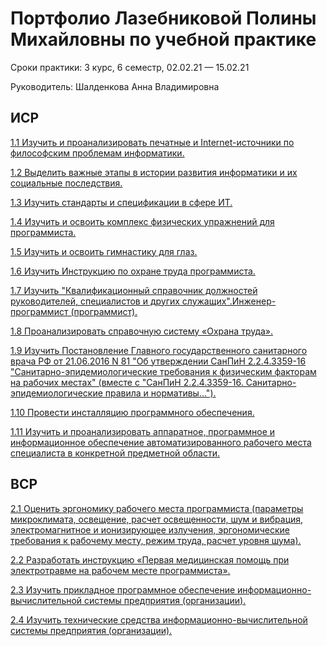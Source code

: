 # Портфолио Лазебниковой Полины Михайловны по учебной практике
Сроки практики: 3 курс, 6 семестр, 02.02.21 — 15.02.21

Руководитель: Шалденкова Анна Владимировна
## ИСР
[1.1 Изучить и проанализировать печатные и Internet-источники по философским проблемам информатики.](https://github.com/polinalazebnikova/Practice_3_2021/tree/main/1.1)

[1.2 Выделить важные этапы в истории развития информатики и их социальные последствия.](https://github.com/polinalazebnikova/Practice_3_2021/tree/main/1.2)

[1.3 Изучить стандарты и спецификации в сфере ИТ.](https://github.com/polinalazebnikova/Practice_3_2021/tree/main/1.3)

[1.4 Изучить и освоить комплекс физических упражнений для программиста.](https://github.com/polinalazebnikova/Practice_3_2021/tree/main/1.4)

[1.5 Изучить и освоить гимнастику для глаз.](https://github.com/polinalazebnikova/Practice_3_2021/tree/main/1.5)

[1.6 Изучить Инструкцию по охране труда программиста.](https://github.com/polinalazebnikova/Practice_3_2021/tree/main/1.6)

[1.7 Изучить "Квалификационный справочник должностей руководителей, специалистов и других служащих".Инженер-программист (программист).](https://github.com/polinalazebnikova/Practice_3_2021/tree/main/1.7)

[1.8 Проанализировать справочную систему «Охрана труда».](https://github.com/polinalazebnikova/Practice_3_2021/tree/main/1.8)

[1.9 Изучить Постановление Главного государственного санитарного врача РФ от 21.06.2016 N 81 "Об утверждении СанПиН 2.2.4.3359-16 "Санитарно-эпидемиологические требования к физическим факторам на рабочих местах" (вместе с "СанПиН 2.2.4.3359-16. Санитарно-эпидемиологические правила и нормативы...").](https://github.com/polinalazebnikova/Practice_3_2021/tree/main/1.9)

[1.10 Провести инсталляцию программного обеспечения.](https://github.com/polinalazebnikova/Practice_3_2021/tree/main/1.10)

[1.11 Изучить и проанализировать аппаратное, программное и информационное обеспечение автоматизированного рабочего места специалиста в конкретной предметной области.](https://github.com/polinalazebnikova/Practice_3_2021/tree/main/1.11)

## ВСР

[2.1  Оценить эргономику рабочего места программиста (параметры микроклимата, освещение, расчет освещенности, шум и вибрация, электромагнитное и ионизирующее излучения, эргономические требования к рабочему месту, режим труда, расчет уровня шума).](https://github.com/polinalazebnikova/Practice_3_2021/tree/main/2.1)

[2.2 Разработать инструкцию «Первая медицинская помощь при электротравме на рабочем месте программиста».](https://github.com/polinalazebnikova/Practice_3_2021/tree/main/2.2)

[2.3 Изучить прикладное программное обеспечение информационно-вычислительной системы предприятия (организации).](https://github.com/polinalazebnikova/Practice_3_2021/tree/main/2.3)

[2.4 Изучить технические средства информационно-вычислительной системы предприятия (организации).](https://github.com/polinalazebnikova/Practice_3_2021/tree/main/2.4)
